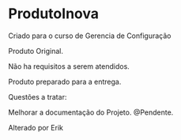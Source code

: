 # ProdutoInova
Criado para o curso de Gerencia de Configuração

Produto Original.

Não ha requisitos a serem atendidos.

Produto preparado para a entrega.

Questões a tratar:

Melhorar a documentação do Projeto. @Pendente.

Alterado por Erik
